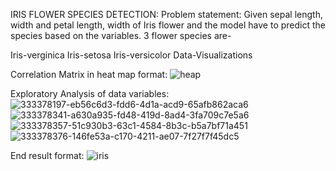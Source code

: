 IRIS FLOWER SPECIES DETECTION:
Problem statement: Given sepal length, width and petal length, width of Iris flower and the model have to predict the species based on the variables. 3 flower species are-

Iris-verginica
Iris-setosa
Iris-versicolor
Data-Visualizations

Correlation Matrix in heat map format:
![heap](https://github.com/user-attachments/assets/d75e50a9-f61f-41ca-8830-0e0d891565eb)

Exploratory Analysis of data variables:
![333378197-eb56c6d3-fdd6-4d1a-acd9-65afb862aca6](https://github.com/user-attachments/assets/1077d14f-e7f6-4609-90f9-2023d2f7025d)
![333378341-a630a935-fd48-419d-8ad4-3fa709c7e5a6](https://github.com/user-attachments/assets/d3d24fc1-8c3d-42a9-8160-9935beffb208)
![333378357-51c930b3-63c1-4584-8b3c-b5a7bf71a451](https://github.com/user-attachments/assets/3d61dcc4-b37c-4a4a-bfab-8aa5cac9d16b)
![333378376-146fe53a-c170-4211-ae07-7f27f7f45dc5](https://github.com/user-attachments/assets/66e2795c-adbd-4275-b192-5b66b512a1cf)

End result format:
![iris](https://github.com/user-attachments/assets/30c71ade-b568-4d52-a152-9197a4ee2f9e)
